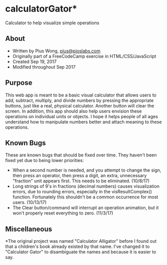 # calculatorGator*
Calculator to help visualize simple operations

## About
* Written by Pius Wong, pius@pioslabs.com
* Originally part of a FreeCodeCamp exercise in HTML/CSS/JavaScript
* Created Sep 19, 2017
* Modified throughout Sep 2017

## Purpose
This web app is meant to be a basic visual calculator that allows users to add, subtract, multiply, and divide numbers by pressing the appropriate buttons, just like a real, physical calculator. Another button will clear the screen. In addition, this app should also help users envision these operations on individual units or objects. I hope it helps people of all ages understand how to manipulate numbers better and attach meaning to these operations.

## Known Bugs
These are known bugs that should be fixed over time. They haven't been fixed yet due to being lower priorities:
* When a second number is needed, and you attempt to change the sign, then press an operator, then press a digit, an extra, unnecessary "fraction" unit appears first.  This needs to be eliminated. (10/8/17)
* Long strings of 9's in fractions (decimal numbers) causes visualization errors, due to rounding errors, especially in the visResultComplex() function. Fortunately this shouldn't be a common occurrence for most users. (10/13/17)
* The Clear button/command will interrupt an operation animation, but it won't properly reset everything to zero. (11/3/17)

## Miscellaneous
*The original project was named "Calculator Alligator" before I found out that a children's book already existed by that name.  I've changed it to "Calculator Gator" to disambiguate the names and because it is easier to say.

